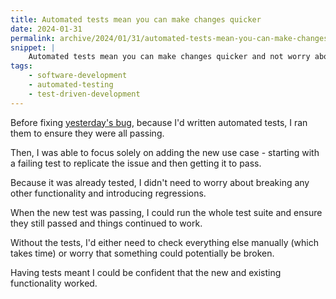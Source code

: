 ```yaml
---
title: Automated tests mean you can make changes quicker
date: 2024-01-31
permalink: archive/2024/01/31/automated-tests-mean-you-can-make-changes-quicker
snippet: |
    Automated tests mean you can make changes quicker and not worry about introducing regressions.
tags:
    - software-development
    - automated-testing
    - test-driven-development
---
```


Before fixing [yesterday's bug][yesterday], because I'd written automated tests, I ran them to ensure they were all passing.

Then, I was able to focus solely on adding the new use case - starting with a failing test to replicate the issue and then getting it to pass.

Because it was already tested, I didn't need to worry about breaking any other functionality and introducing regressions.

When the new test was passing, I could run the whole test suite and ensure they still passed and things continued to work.

Without the tests, I'd either need to check everything else manually (which takes time) or worry that something could potentially be broken.

Having tests meant I could be confident that the new and existing functionality worked.

[yesterday]: {{site.url}}/archive/2024/01/30/tdd-doesnt-mean-you-know-everything-upfront
